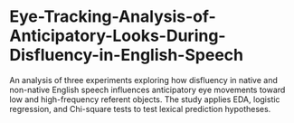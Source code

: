 # Eye-Tracking-Analysis-of-Anticipatory-Looks-During-Disfluency-in-English-Speech
An analysis of three experiments exploring how disfluency in native and non-native English speech influences anticipatory eye movements toward low and high-frequency referent objects. The study applies EDA, logistic regression, and Chi-square tests to test lexical prediction hypotheses.
